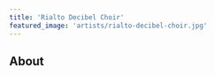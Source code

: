```yaml
---
title: 'Rialto Decibel Choir'
featured_image: 'artists/rialto-decibel-choir.jpg'
---
```


## About


